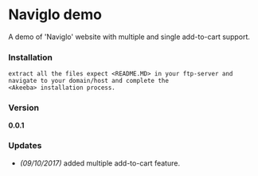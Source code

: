 # Naviglo demo
A demo of 'Naviglo' website with multiple and single add-to-cart support.

### Installation
```
extract all the files expect <README.MD> in your ftp-server and navigate to your domain/host and complete the 
<Akeeba> installation process.
```

### Version
**0.0.1**


### Updates

 - *(09/10/2017)* added multiple add-to-cart feature.
